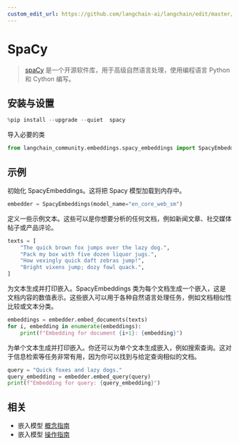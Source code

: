 ```yaml
---
custom_edit_url: https://github.com/langchain-ai/langchain/edit/master/docs/docs/integrations/text_embedding/spacy_embedding.ipynb
---
```


# SpaCy

>[spaCy](https://spacy.io/) 是一个开源软件库，用于高级自然语言处理，使用编程语言 Python 和 Cython 编写。

## 安装与设置


```python
%pip install --upgrade --quiet  spacy
```

导入必要的类


```python
from langchain_community.embeddings.spacy_embeddings import SpacyEmbeddings
```

## 示例

初始化 SpacyEmbeddings。这将把 Spacy 模型加载到内存中。

```python
embedder = SpacyEmbeddings(model_name="en_core_web_sm")
```

定义一些示例文本。这些可以是你想要分析的任何文档，例如新闻文章、社交媒体帖子或产品评论。

```python
texts = [
    "The quick brown fox jumps over the lazy dog.",
    "Pack my box with five dozen liquor jugs.",
    "How vexingly quick daft zebras jump!",
    "Bright vixens jump; dozy fowl quack.",
]
```

为文本生成并打印嵌入。SpacyEmbeddings 类为每个文档生成一个嵌入，这是文档内容的数值表示。这些嵌入可以用于各种自然语言处理任务，例如文档相似性比较或文本分类。

```python
embeddings = embedder.embed_documents(texts)
for i, embedding in enumerate(embeddings):
    print(f"Embedding for document {i+1}: {embedding}")
```

为单个文本生成并打印嵌入。你还可以为单个文本生成嵌入，例如搜索查询。这对于信息检索等任务非常有用，因为你可以找到与给定查询相似的文档。

```python
query = "Quick foxes and lazy dogs."
query_embedding = embedder.embed_query(query)
print(f"Embedding for query: {query_embedding}")
```

## 相关

- 嵌入模型 [概念指南](/docs/concepts/#embedding-models)
- 嵌入模型 [操作指南](/docs/how_to/#embedding-models)